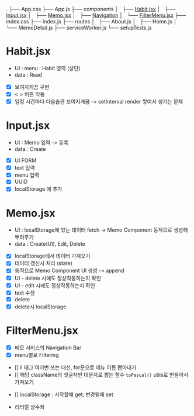 .
├── App.css
├── App.js
├── components
│   ├── [Habit.jsx](#habit.jsx)
│   ├── [Input.jsx](#input.jsx)
│   ├── [Memo.jsx](#memo.jsx)
│   ├── [Navigation](#navigation.jsx)
│   └── [FilterMenu.jsx](#filtermenu.jsx)
├── index.css
├── index.js
├── routes
│   ├── About.js
│   ├── Home.js
│   └── MemoDetail.js
├── serviceWorker.js
└── setupTests.js

# Habit.jsx

-   UI : menu : Habit 영역 (상단)
-   data : Read
-   [x] 보여지게끔 구현
-   [x] < > 버튼 작동
-   [x] 일정 시간마다 다음습관 보여지게끔 -> setInterval render 쌓여서 생기는 문제

# Input.jsx

-   UI : Memo 입력 -> 등록
-   data : Create
-   [x] UI FORM
-   [x] text 입력
-   [x] menu 입력
-   [x] UUID
-   [x] localStorage 에 추가

# Memo.jsx

-   UI : localStorage에 있는 데이터 fetch -> Memo Component 동적으로 생성해 뿌려주기
-   data : Create(UI), Edit, Delete
-   [x] localStorage에서 데이터 가져오기
-   [x] 데이터 갱신시 처리 (state)
-   [x] 동적으로 Memo Component UI 생성 -> append
-   [x] UI - delete 시에도 정상작동하는지 확인
-   [x] UI - edit 시에도 정상작동하는지 확인
-   [x] text 수정
-   [x] delete
-   [x] delete시 localStorage

# FilterMenu.jsx

-   [x] 메모 서비스의 Navigation Bar
-   [x] menu별로 Filtering
-   [] li 태그 여러번 쓰는 대신, for문으로 메뉴 이름 뽑아내기
-   [] 해당 className의 첫글자만 대문자로 뽑는 함수 `toPascal()` utils로 만들어서 가져오기

*   [] localStorage : 시작할때 get, 변경될때 set

-   리터럴 상수화
